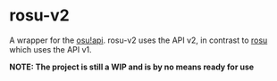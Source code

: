 # rosu-v2

A wrapper for the [osu!api](https://osu.ppy.sh/docs/index.html). 
rosu-v2 uses the API v2, in contrast to [rosu](https://github.com/MaxOhn/rosu) which uses the API v1.

**NOTE: The project is still a WIP and is by no means ready for use**